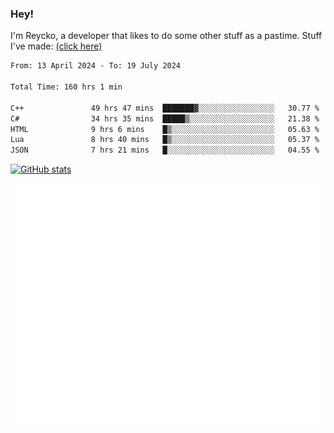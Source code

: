 ### Hey!
I'm Reycko, a developer that likes to do some other stuff as a pastime.
Stuff I've made: [(click here)](https://pastebin.com/raw/QiNpEYja)

<!--START_SECTION:wakasection-->

```txt
From: 13 April 2024 - To: 19 July 2024

Total Time: 160 hrs 1 min

C++               49 hrs 47 mins  ███████▓░░░░░░░░░░░░░░░░░   30.77 %
C#                34 hrs 35 mins  █████▒░░░░░░░░░░░░░░░░░░░   21.38 %
HTML              9 hrs 6 mins    █▒░░░░░░░░░░░░░░░░░░░░░░░   05.63 %
Lua               8 hrs 40 mins   █▒░░░░░░░░░░░░░░░░░░░░░░░   05.37 %
JSON              7 hrs 21 mins   █░░░░░░░░░░░░░░░░░░░░░░░░   04.55 %
```

<!--END_SECTION:wakasection-->

[![GitHub stats](https://github-readme-stats.vercel.app/api?username=Reycko&show_icons=true&theme=dark&hide_title=true&count_private=true)](https://github.com/anuraghazra/github-readme-stats)

![Metrics](/github-metrics.svg)
